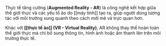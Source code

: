 Thực tế tăng cường (**Augmented Reality - AR**) là công nghệ kết hợp giữa thế giới thực và các yếu tố ảo do [[máy tính]] tạo ra, giúp người dùng tương tác với môi trường xung quanh theo cách mới mẻ và trực quan hơn.

Khác với **[[thực tế ảo]] (VR - Virtual Reality)**, AR không thay thế hoàn toàn thế giới thực mà chỉ bổ sung thông tin, hình ảnh hoặc âm thanh lên trên môi trường thực tế.
